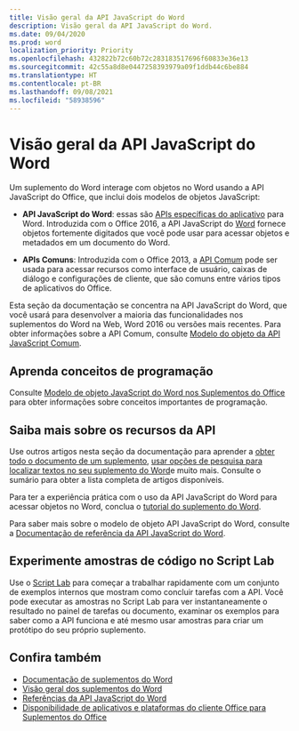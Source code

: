 ```yaml
---
title: Visão geral da API JavaScript do Word
description: Visão geral da API JavaScript do Word.
ms.date: 09/04/2020
ms.prod: word
localization_priority: Priority
ms.openlocfilehash: 432822b72c60b72c283183517696f60833e36e13
ms.sourcegitcommit: 42c55a8d8e0447258393979a09f1ddb44c6be884
ms.translationtype: HT
ms.contentlocale: pt-BR
ms.lasthandoff: 09/08/2021
ms.locfileid: "58938596"
---
```

# <a name="word-javascript-api-overview"></a>Visão geral da API JavaScript do Word

Um suplemento do Word interage com objetos no Word usando a API JavaScript do Office, que inclui dois modelos de objetos JavaScript:

* **API JavaScript do Word**: essas são [APIs específicas do aplicativo](../../develop/application-specific-api-model.md) para Word. Introduzida com o Office 2016, a API JavaScript do [Word](/javascript/api/word) fornece objetos fortemente digitados que você pode usar para acessar objetos e metadados em um documento do Word.

* **APIs Comuns**: Introduzida com o Office 2013, a [API Comum](/javascript/api/office) pode ser usada para acessar recursos como interface de usuário, caixas de diálogo e configurações de cliente, que são comuns entre vários tipos de aplicativos do Office.

Esta seção da documentação se concentra na API JavaScript do Word, que você usará para desenvolver a maioria das funcionalidades nos suplementos do Word na Web, Word 2016 ou versões mais recentes. Para obter informações sobre a API Comum, consulte [Modelo do objeto da API JavaScript Comum](../../develop/office-javascript-api-object-model.md).

## <a name="learn-programming-concepts"></a>Aprenda conceitos de programação

Consulte [Modelo de objeto JavaScript do Word nos Suplementos do Office](../../word/word-add-ins-core-concepts.md) para obter informações sobre conceitos importantes de programação.

## <a name="learn-about-api-capabilities"></a>Saiba mais sobre os recursos da API

Use outros artigos nesta seção da documentação para aprender a [obter todo o documento de um suplemento](../../word/get-the-whole-document-from-an-add-in-for-word.md), [usar opções de pesquisa para localizar textos no seu suplemento do Word](../../word/search-option-guidance.md)e muito mais. Consulte o sumário para obter a lista completa de artigos disponíveis.

Para ter a experiência prática com o uso da API JavaScript do Word para acessar objetos no Word, conclua o [tutorial do suplemento do Word](../../tutorials/word-tutorial.md).

Para saber mais sobre o modelo de objeto API JavaScript do Word, consulte a [Documentação de referência da API JavaScript do Word](/javascript/api/word).

## <a name="try-out-code-samples-in-script-lab"></a>Experimente amostras de código no Script Lab

Use o [Script Lab](../../overview/explore-with-script-lab.md) para começar a trabalhar rapidamente com um conjunto de exemplos internos que mostram como concluir tarefas com a API. Você pode executar as amostras no Script Lab para ver instantaneamente o resultado no painel de tarefas ou documento, examinar os exemplos para saber como a API funciona e até mesmo usar amostras para criar um protótipo do seu próprio suplemento.

## <a name="see-also"></a>Confira também

* [Documentação de suplementos do Word](../../word/index.yml)
* [Visão geral dos suplementos do Word](../../word/word-add-ins-programming-overview.md)
* [Referências da API JavaScript do Word](/javascript/api/word)
* [Disponibilidade de aplicativos e plataformas do cliente Office para Suplementos do Office](../../overview/office-add-in-availability.md)
